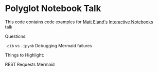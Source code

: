 # Polyglot Notebook Talk
This code contains code examples for [Matt Eland's](https://MattEland.dev) [Interactive Notebooks](https://stirtrek.com/speakers/2023/Matt-Eland.html#abstract) talk

Questions:

`.dib` vs `.ipynb`
Debugging Mermaid failures

Things to Highlight:

REST Requests
Mermaid